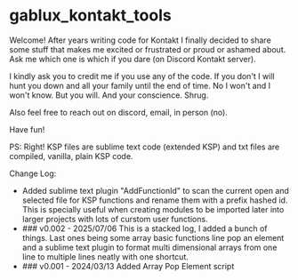 # gablux_kontakt_tools

Welcome! After years writing code for Kontakt I finally decided to share some stuff that 
makes me excited or frustrated or proud or ashamed about. Ask me which one is which if you dare (on Discord Kontakt server).

I kindly ask you to credit me if you use any of the code. If you don't I will hunt you down
and all your family until the end of time. No I won't and I won't know. But you will. And your conscience. Shrug.

Also feel free to reach out on discord, email, in person (no).

Have fun!

PS: Right! KSP files are sublime text code (extended KSP) and txt files are compiled, vanilla, plain KSP code.


Change Log:
<ul>
    <li>
        Added sublime text plugin "AddFunctionId" to scan the current open and selected file
        for KSP functions and rename them with a prefix hashed id. This is specially useful
        when creating modules to be imported later into larger projects with lots of curstom
        user functions.
    </li>
    <li>
        ### v0.002 - 2025/07/06
        This is a stacked log, I added a bunch of things. Last ones being some array basic functions line pop an element
        and a sublime text plugin to format multi dimensional arrays from one line to multiple lines neatly with one shortcut.
    </li>
    <li>
        ### v0.001 - 2024/03/13
        Added Array Pop Element script
    </li>
    
        
